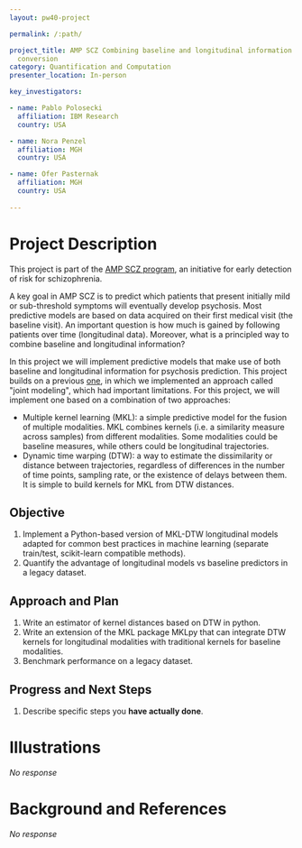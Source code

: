 ```yaml
---
layout: pw40-project

permalink: /:path/

project_title: AMP SCZ Combining baseline and longitudinal information for prediction of psychosis
  conversion
category: Quantification and Computation
presenter_location: In-person

key_investigators:

- name: Pablo Polosecki
  affiliation: IBM Research
  country: USA

- name: Nora Penzel
  affiliation: MGH
  country: USA

- name: Ofer Pasternak
  affiliation: MGH
  country: USA
  
---
```


# Project Description

<!-- Add a short paragraph describing the project. -->

This project is part of the [AMP SCZ program](https://www.ampscz.org/), an initiative for early detection of risk for schizophrenia.

A key goal in AMP SCZ is to predict which patients that present initially mild or sub-threshold symptoms will eventually develop psychosis. Most predictive models are based on data acquired on their first medical visit (the baseline visit). An important question is how much is gained by following patients over time (longitudinal data). Moreover, what is a principled way to combine baseline and longitudinal information?

In this project we will implement predictive models that make use of both baseline and longitudinal information for psychosis prediction. This project builds on a previous [one](https://projectweek.na-mic.org/PW39_2023_Montreal/Projects/LongitudinalModelOfPsychosisConversion/), in which we implemented an approach called "joint modeling", which had important limitations. For this project, we will implement one based on a combination of two approaches:

- Multiple kernel learning (MKL): a simple predictive model for the fusion of multiple modalities. MKL combines kernels (i.e. a similarity measure across samples) from different modalities. Some modalities could be baseline measures, while others could be longitudinal trajectories.
- Dynamic time warping (DTW): a way to estimate the dissimilarity or distance between trajectories, regardless of differences in the number of time points, sampling rate, or the existence of delays between them. It is simple to build kernels for MKL from DTW distances.

## Objective

<!-- Describe here WHAT you would like to achieve (what you will have as end result). -->

1.  Implement a Python-based version of MKL-DTW longitudinal models adapted for common best practices in machine learning (separate train/test, scikit-learn compatible methods).
2.  Quantify the advantage of longitudinal models vs baseline predictors in a legacy dataset.

## Approach and Plan

<!-- Describe here HOW you would like to achieve the objectives stated above. -->

1.  Write an estimator of kernel distances based on DTW in python.
2.  Write an extension of the MKL package MKLpy that can integrate DTW kernels for longitudinal modalities with traditional kernels for baseline modalities.
3.  Benchmark performance on a legacy dataset.

## Progress and Next Steps

<!-- Update this section as you make progress, describing of what you have ACTUALLY DONE.
     If there are specific steps that you could not complete then you can describe them here, too. -->

1.  Describe specific steps you **have actually done**.

# Illustrations

<!-- Add pictures and links to videos that demonstrate what has been accomplished. -->

*No response*

# Background and References

<!-- If you developed any software, include link to the source code repository.
     If possible, also add links to sample data, and to any relevant publications. -->

*No response*
